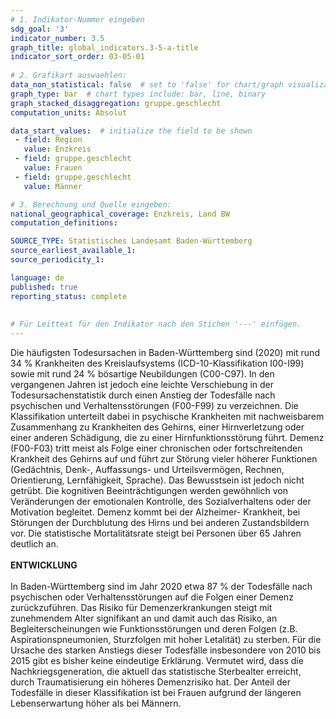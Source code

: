 ```yaml
---
# 1. Indikator-Nummer eingeben 
sdg_goal: '3' 
indicator_number: 3.5
graph_title: global_indicators.3-5-a-title
indicator_sort_order: 03-05-01
 
# 2. Grafikart auswaehlen: 
data_non_statistical: false  # set to 'false' for chart/graph visualization 
graph_type: bar  # chart types include: bar, line, binary 
graph_stacked_disaggregation: gruppe.geschlecht 
computation_units: Absolut 

data_start_values:  # initialize the field to be shown  
 - field: Region 
   value: Enzkreis
 - field: gruppe.geschlecht 
   value: Frauen
 - field: gruppe.geschlecht 
   value: Männer

# 3. Berechnung und Quelle eingeben: 
national_geographical_coverage: Enzkreis, Land BW
computation_definitions: 

SOURCE_TYPE: Statistisches Landesamt Baden-Württemberg
source_earliest_available_1: 
source_periodicity_1: 

language: de   
published: true 
reporting_status: complete
 
 
# Für Leittext für den Indikator nach den Stichen '---' einfügen. 
---
```

Die häufigsten Todesursachen in Baden-Württemberg sind (2020) mit rund 34 % Krankheiten des Kreislaufsystems (ICD-10-Klassifikation I00-I99) sowie mit rund 24 % bösartige Neubildungen (C00-C97). In den vergangenen Jahren ist jedoch eine leichte Verschiebung in der Todesursachenstatistik durch einen Anstieg der Todesfälle nach psychischen und Verhaltensstörungen (F00-F99) zu verzeichnen. Die Klassifikation unterteilt dabei in psychische Krankheiten mit nachweisbarem Zusammenhang zu Krankheiten des Gehirns, einer Hirnverletzung oder einer anderen Schädigung, die zu einer Hirnfunktionsstörung führt. Demenz (F00-F03) tritt meist als Folge einer chronischen oder fortschreitenden Krankheit des Gehirns auf und führt zur Störung vieler höherer Funktionen (Gedächtnis, Denk-, Auffassungs- und Urteilsvermögen, Rechnen, Orientierung, Lernfähigkeit, Sprache). Das Bewusstsein ist jedoch nicht getrübt. Die kognitiven Beeinträchtigungen werden gewöhnlich von Veränderungen der emotionalen Kontrolle, des Sozialverhaltens oder der Motivation begleitet. Demenz kommt bei der Alzheimer- Krankheit, bei Störungen der Durchblutung des Hirns und bei anderen Zustandsbildern vor. Die statistische Mortalitätsrate steigt bei Personen über 65 Jahren deutlich an. <br>
<br>
**ENTWICKLUNG** <br>
<br>
In Baden-Württemberg sind im Jahr 2020 etwa 87 % der Todesfälle nach psychischen oder Verhaltensstörungen auf die Folgen einer Demenz zurückzuführen. Das Risiko für Demenzerkrankungen steigt mit zunehmendem Alter signifikant an und damit auch das Risiko, an Begleiterscheinungen wie Funktionsstörungen und deren Folgen (z.B. Aspirationspneumonien, Sturzfolgen mit hoher Letalität) zu sterben. Für die Ursache des starken Anstiegs dieser Todesfälle insbesondere von 2010 bis 2015 gibt es bisher keine eindeutige Erklärung. Vermutet wird, dass die Nachkriegsgeneration, die aktuell das statistische Sterbealter erreicht, durch Traumatisierung ein höheres Demenzrisiko hat. Der Anteil der Todesfälle in dieser Klassifikation ist bei Frauen aufgrund der längeren Lebenserwartung höher als bei Männern.
